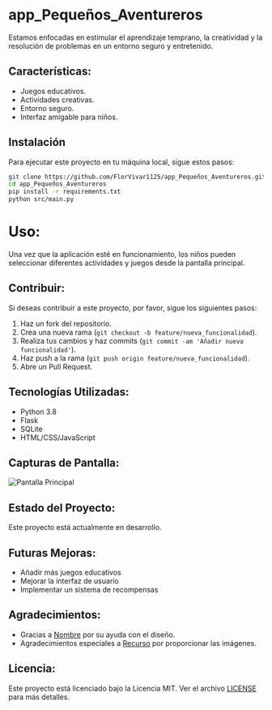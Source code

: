 # app_Pequeños_Aventureros
Estamos enfocadas en estimular el aprendizaje temprano, la creatividad y la resolución de problemas en un entorno seguro y entretenido.

## Características:
- Juegos educativos.
- Actividades creativas.
- Entorno seguro.
- Interfaz amigable para niños.

## Instalación
Para ejecutar este proyecto en tu máquina local, sigue estos pasos:
```sh
git clone https://github.com/FlorVivar1125/app_Pequeños_Aventureros.git
cd app_Pequeños_Aventureros
pip install -r requirements.txt
python src/main.py
```

# Uso:
Una vez que la aplicación esté en funcionamiento, los niños pueden seleccionar diferentes actividades y juegos desde la pantalla principal.

## Contribuir:
Si deseas contribuir a este proyecto, por favor, sigue los siguientes pasos:
1. Haz un fork del repositorio.
2. Crea una nueva rama (`git checkout -b feature/nueva_funcionalidad`).
3. Realiza tus cambios y haz commits (`git commit -am 'Añadir nueva funcionalidad'`).
4. Haz push a la rama (`git push origin feature/nueva_funcionalidad`).
5. Abre un Pull Request.

## Tecnologías Utilizadas:
- Python 3.8
- Flask
- SQLite
- HTML/CSS/JavaScript

## Capturas de Pantalla:
![Pantalla Principal](path/to/screenshot.png)

## Estado del Proyecto:
Este proyecto está actualmente en desarrollo.

## Futuras Mejoras:
- Añadir más juegos educativos
- Mejorar la interfaz de usuario
- Implementar un sistema de recompensas

## Agradecimientos:
- Gracias a [Nombre](https://github.com/nombre) por su ayuda con el diseño.
- Agradecimientos especiales a [Recurso](https://link-a-recurso.com) por proporcionar las imágenes.

## Licencia:
Este proyecto está licenciado bajo la Licencia MIT. Ver el archivo [LICENSE](LICENSE) para más detalles.
